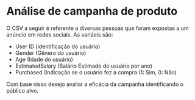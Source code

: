 # Análise de campanha de produto

O CSV a seguir é referente a diversas pessoas que foram expostas a um anúncio em redes sociais. 
As variáeis são: 
- User ID (identificação do usuário)
- Gender (Gênero do usuário)
- Age (Idade do usuário)
- EstimatedSalary (Salário Estimado do usuário por ano)
- Purchased (Indicação se o usuário fez a compra (1: Sim, 0: Não)

Com base nisso desejo avaliar a eficácia da campanha identificando o público alvo.
